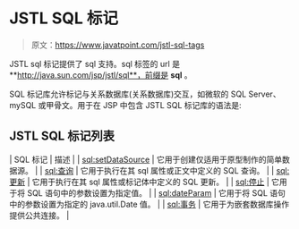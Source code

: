 # JSTL SQL 标记

> 原文：<https://www.javatpoint.com/jstl-sql-tags>

JSTL sql 标记提供了 sql 支持。sql 标签的 url 是**http://java.sun.com/jsp/jstl/sql**，前缀是 **sql** 。

SQL 标记库允许标记与关系数据库(关系数据库)交互，如微软的 SQL Server、mySQL 或甲骨文。用于在 JSP 中包含 JSTL SQL 标记库的语法是:

## JSTL SQL 标记列表

| SQL 标记 | 描述 |
| [sql:setDataSource](jstl-sql-setdatasource-tag) | 它用于创建仅适用于原型制作的简单数据源。 |
| [sql:查询](jstl-sql-query-tag) | 它用于执行在其 sql 属性或正文中定义的 SQL 查询。 |
| [sql:更新](jstl-sql-update-tag) | 它用于执行在其 sql 属性或标记体中定义的 SQL 更新。 |
| [sql:停止](stl-sql-param-tag) | 它用于将 SQL 语句中的参数设置为指定值。 |
| [sql:dateParam](jstl-sql-dateparam-tag) | 它用于将 SQL 语句中的参数设置为指定的 java.util.Date 值。 |
| [sql:事务](jstl-sql-transaction-tag) | 它用于为嵌套数据库操作提供公共连接。 |